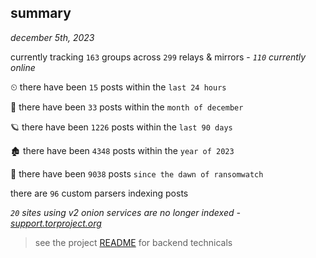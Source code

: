 
## summary
_december 5th, 2023_

currently tracking `163` groups across `299` relays & mirrors - _`110` currently online_

⏲ there have been `15` posts within the `last 24 hours`

🦈 there have been `33` posts within the `month of december`

🪐 there have been `1226` posts within the `last 90 days`

🏚 there have been `4348` posts within the `year of 2023`

🦕 there have been `9038` posts `since the dawn of ransomwatch`

there are `96` custom parsers indexing posts

_`20` sites using v2 onion services are no longer indexed - [support.torproject.org](https://support.torproject.org/onionservices/v2-deprecation/)_

> see the project [README](https://github.com/joshhighet/ransomwatch#ransomwatch--) for backend technicals

